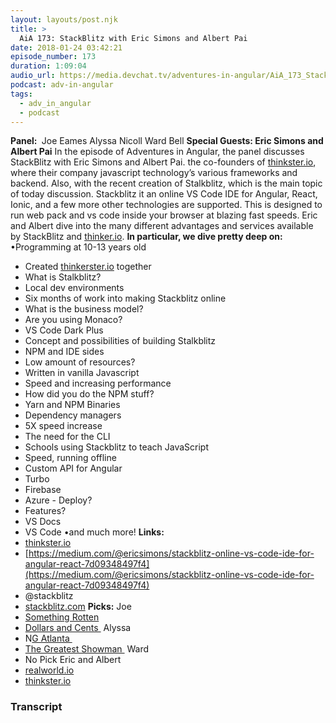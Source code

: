 ```yaml
---
layout: layouts/post.njk
title: >
  AiA 173: StackBlitz with Eric Simons and Albert Pai
date: 2018-01-24 03:42:21
episode_number: 173
duration: 1:09:04
audio_url: https://media.devchat.tv/adventures-in-angular/AiA_173_StackBlitz_with_Eric_Simons.mp3
podcast: adv-in-angular
tags:
  - adv_in_angular
  - podcast
---
```


**Panel:&nbsp;** Joe Eames Alyssa Nicoll Ward Bell **Special Guests: Eric Simons and Albert Pai** In the episode of Adventures in Angular, the panel discusses StackBlitz with Eric Simons and Albert Pai. the co-founders of [thinkster.io](https://thinkster.io), where their company javascript technology’s various frameworks and backend. Also, with the recent creation of Stalkblitz, which is the main topic of today discussion. Stackblitz it an online VS Code IDE for Angular, React, Ionic, and a few more other technologies are supported. This is designed to run web pack and vs code inside your browser at blazing fast speeds. Eric and Albert dive into the many different advantages and services available by StackBlitz and [thinker.io](https://thinker.io). **In particular, we dive pretty deep on:** •Programming at 10-13 years old

- Created [thinkerster.io](https://thinkerster.io) together
- What is Stalkblitz?
- Local dev environments
- Six months of work into making Stackblitz online
- What is the business model?
- Are you using Monaco?
- VS Code Dark Plus
- Concept and possibilities of building Stalkblitz
- NPM and IDE sides
- Low amount of resources?
- Written in vanilla Javascript
- Speed and increasing performance
- How did you do the NPM stuff?
- Yarn and NPM Binaries
- Dependency managers
- 5X speed increase
- The need for the CLI
- Schools using Stackblitz to teach JavaScript
- Speed, running offline
- Custom API for Angular
- Turbo
- Firebase
- Azure - Deploy?
- Features?
- VS Docs
- VS Code
  •and much more! **Links:&nbsp;**
- [thinkster.io](https://thinkster.io)
- [https://medium.com/@ericsimons/stackblitz-online-vs-code-ide-for-angular-react-7d09348497f4](https://medium.com/@ericsimons/stackblitz-online-vs-code-ide-for-angular-react-7d09348497f4)
- @stackblitz
- [stackblitz.com](https://stackblitz.com)
  **Picks:** Joe
- [Something Rotten](https://rottenbroadway.com)
- [Dollars and Cents&nbsp;](https://www.amazon.com/Dollars-Sense-Misthink-Money-Smarter/dp/006265120X)
  Alyssa
- N[G Atlanta&nbsp;](https://ng-atl.org)
- [The Greatest Showman&nbsp;](https://www.imdb.com/title/tt1485796/)
  Ward
- No Pick
  Eric and Albert
- [realworld.io](https://realworld.io)
- [thinkster.io](https://thinkster.io)

### Transcript
